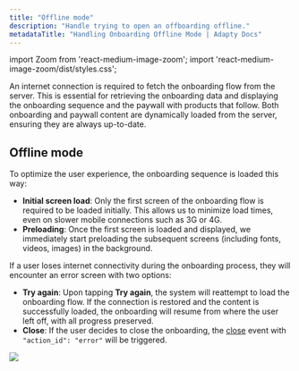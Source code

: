 ```yaml
---
title: "Offline mode"
description: "Handle trying to open an offboarding offline."
metadataTitle: "Handling Onboarding Offline Mode | Adapty Docs"
---
```


import Zoom from 'react-medium-image-zoom';
import 'react-medium-image-zoom/dist/styles.css';

An internet connection is required to fetch the onboarding flow from the server. This is essential for retrieving the onboarding data and displaying the onboarding sequence and the paywall with products that follow. Both onboarding and paywall content are dynamically loaded from the server, ensuring they are always up-to-date.

## Offline mode

To optimize the user experience, the onboarding sequence is loaded this way:

- **Initial screen load**: Only the first screen of the onboarding flow is required to be loaded initially. This allows us to minimize load times, even on slower mobile connections such as 3G or 4G.
- **Preloading**: Once the first screen is loaded and displayed, we immediately start preloading the subsequent screens (including fonts, videos, images) in the background.

If a user loses internet connectivity during the onboarding process, they will encounter an error screen with two options:

- **Try again**: Upon tapping **Try again**, the system will reattempt to load the onboarding flow. If the connection is restored and the content is successfully loaded, the onboarding will resume from where the user left off, with all progress preserved.
- **Close**: If the user decides to close the onboarding, the [close](ios-handling-onboarding-events#closing-onboarding) event with `"action_id": "error"` will be triggered.


<Zoom>
  <img src={require('./img/onboarding_offline.png').default}
  style={{
    border: '1px solid #727272', /* border width and color */
    width: '300px', /* image width */
    display: 'block', /* for alignment */
    margin: '0 auto' /* center alignment */
  }}
/>
</Zoom>

